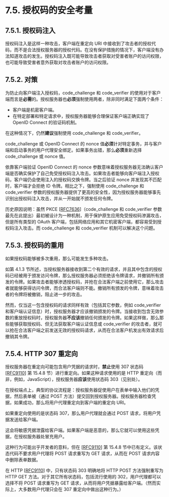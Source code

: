 # 7.5. 授权码的安全考量

## 7.5.1. 授权码注入

授权码注入是这样一种攻击，客户端在重定向 URI 中接收到了攻击者的授权代码，而不是合法授权服务器的授权代码。在没有保护措施的情况下，客户端没有办法知道攻击的发生。授权码注入既可能导致攻击者获取对受害者账户的访问权限，也可能导致受害者意外获取对攻击者账户的访问权限。

## 7.5.2. 对策

为防止向客户端注入授权码，code_challenge 和 code_verifier 的使用对于客户端而言是**必需**的。授权服务器也**必须**强制使用两者，除非同时满足下面两个条件：

- 客户端是机密客户端。
- 在特定部署和特定请求中，授权服务器能够合理保证客户端正确实现了 OpenID Connect 的验证码机制。

在这种情况下，仍然**建议**强制使用 code_challenge 和 code_verifier。

code_challenge 或 OpenID Connect 的 nonce 值**必须**针对特定事务，并与客户端和启动事务的用户代理安全绑定。如果事务出错，那么**必须**重新选择 code_challenge 或 nonce 值。

依靠客户端验证 OpenID Connect 的 nonce 参数意味着授权服务器无法确认客户端是否确实保护了自己免受授权码注入攻击。如果攻击者能够向客户端注入授权码，客户端仍会使用注入的授权码交换令牌。当之后验证 nonce 并发现其不匹配时，客户端才会拒绝 ID 令牌。相比之下，强制使用 code_challenge 和 code_verifier 参数的授权服务器提供了更高的安全性，因为授权服务器能够事先识别出授权码注入攻击，并从一开始就不颁发任何令牌。

历史原因说明：虽然 PKCE [[RFC7636](https://www.rfc-editor.org/info/rfc7636)]（code_challenge 和 code_verifier 参数最先在此提出）最初被设计为一种机制，用于保护原生应用免受授权码渗漏攻击，但是所有类型的 OAuth 客户端，包括网络应用和其它机密客户端，都容易受到授权码注入攻击。而 code_challenge 和 code_verifier 机制可以解决这个问题。

## 7.5.3. 授权码的重用

如果授权码能够被多次重用，那么可能发生多种攻击。

如第 4.1.3 节所述，当授权服务器接收到第二个有效的请求，并且其中包含的授权码已经被用于颁发访问令牌，那么授权服务器必须拒绝该令牌请求，并撤销所有颁发的令牌。如果攻击者能够渗透授权码，并抢在合法客户端之前使用它，那么攻击者就能够获得访问令牌，而合法客户端则不能。撤销所有颁发的令牌，意味着攻击者的令牌将被撤销，阻止进一步的攻击。

然而，仅当这一包含授权码的请求同样有效（包括其它参数，例如 code_verifier 和客户端认证信息）时，授权服务器才应该撤销颁发的令牌。当接收到包含无效参数的重放授权码时，授权服务器**不应该**撤销任何颁发的令牌。如果这样做，那么那些能够获取授权码、但无法获取客户端认证信息或 code_verifier 的攻击者，就可以抢在合法客户端之前发送无效的授权码请求，从而在合法客户机发出有效请求后撤销其令牌。

## 7.5.4. HTTP 307 重定向

授权服务器在重定向可能包含用户凭据的请求时，**禁止**使用 307 状态码 [[RFC9110](https://www.rfc-editor.org/info/rfc9110)] 第 15.4.8 节）进行重定向。如果这种请求使用的是 HTTP 重定向（而非，例如，JavaScript），授权服务器**应该**使用状态码 303（见别处）。

在授权端点上，典型的协议流程是：授权服务器促使用户在表单中输入他们的凭据，然后表单被（通过 POST 方法）提交回到授权服务器。授权服务器检查凭据，如果成功，那么将用户代理重定向到客户端的重定向 URI。

如果重定向使用的是状态码 307，那么用户代理就会通过 POST 请求，将用户凭据发送给客户端。

这会将敏感凭据泄露给客户端。如果客户端是恶意的，那么它就可以使用这些凭据，在授权服务器处冒充用户。

这种行为可能出乎开发者的意料，但在 [[RFC9110](https://www.rfc-editor.org/info/rfc9110)] 第 15.4.8 节中已有定义。该状态代码不要求用户代理将 POST 请求重写为 GET 请求，从而在 POST 请求内容中删除表单数据。

在 HTTP [[RFC9110](https://www.rfc-editor.org/info/rfc9110)] 中，只有状态码 303 明确地将 HTTP POST 方法强制重写为 HTTP GET 方法。对于其它所有状态码，包括流行使用的 302，用户代理都可以选择不将 POST 请求重写为 GET 请求，从而将用户凭据暴露给客户端。（然而实际上，大多数用户代理只会在 307 重定向中做出这种行为。）
